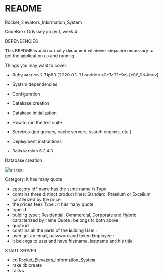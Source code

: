 # README

Rocket_Elevators_Information_System

CodeBoxx Odyssey project, week 4

DEPENDENCIES 

This README would normally document whatever steps are necessary to get the
application up and running.

Things you may want to cover:

* Ruby version 2.7.1p83 (2020-03-31 revision a0c7c23c9c) [x86_64-linux]

* System dependencies

* Configuration

* Database creation

* Database initialization

* How to run the test suite

* Services (job queues, cache servers, search engines, etc.)

* Deployment instructions

* Rails version 5.2.4.3

Database creation :

![alt text](https://github.com/alex07L/Rocket_Elevators_Information_System/blob/Ange/Capture.PNG)

Category: 
  it has many quote
* category id* name has the same name in Type
* contains three distinct product lines: Standard, Premium or Excelium caraterized by the price
* the prices fees
Type :
  it has many quote
* type id
* bulding type : Residential, Commercial, Corporate and Hybrid caracterized by name
Quote :
    belongs to both above
* quote id
* contains all the parts of the bulding
User :
* user get an email, password and token
Employee :
* it belongs to user and have fristname, lastname and his title

START SERVER

* cd Rocket_Elevators_Information_System
* rake db:create
* rails s

